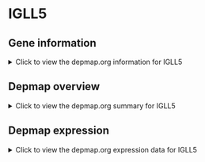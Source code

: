 <h1>IGLL5</h1>

<h2>Gene information</h2>
<details>
  <summary>Click to view the depmap.org information for IGLL5</summary>
  <iframe src="https://depmap.org/portal/gene/IGLL5?tab=about" style="border:none;width:100%;height:800px"></iframe>
</details>

<h2>Depmap overview</h2>
<details>
  <summary>Click to view the depmap.org summary for IGLL5</summary>
  <iframe src="https://depmap.org/portal/gene/IGLL5?tab=overview" style="border:none;width:100%;height:800px"></iframe>
</details>

<h2>Depmap expression</h2>
<details>
  <summary>Click to view the depmap.org expression data for IGLL5</summary>
  <iframe src="https://depmap.org/portal/gene/IGLL5?tab=characterization" style="border:none;width:100%;height:800px"></iframe>
</details>


<!--
<h2>Reactome Pathway diagram</h2>
<details>
  <summary>Click to view Reactome pathway for IGLL5</summary>
  PNAME
</details>
-->


